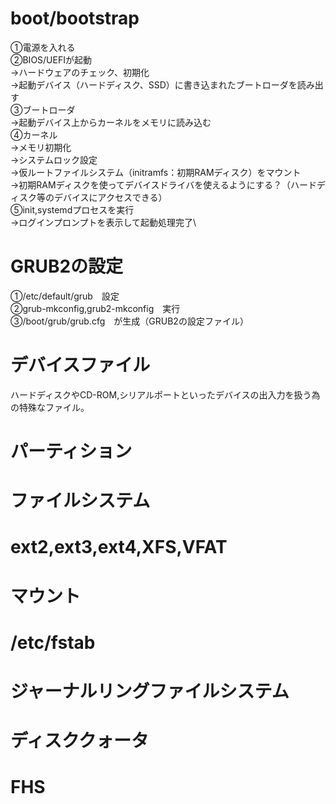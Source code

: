 # boot/bootstrap
①電源を入れる\
②BIOS/UEFIが起動\
→ハードウェアのチェック、初期化\
→起動デバイス（ハードディスク、SSD）に書き込まれたブートローダを読み出す\
③ブートローダ\
→起動デバイス上からカーネルをメモリに読み込む\
④カーネル\
→メモリ初期化\
→システムロック設定\
→仮ルートファイルシステム（initramfs：初期RAMディスク）をマウント\
→初期RAMディスクを使ってデバイスドライバを使えるようにする？（ハードディスク等のデバイスにアクセスできる）\
⑤init,systemdプロセスを実行\
→ログインプロンプトを表示して起動処理完了\

# GRUB2の設定
①/etc/default/grub　設定\
②grub-mkconfig,grub2-mkconfig　実行\
③/boot/grub/grub.cfg　が生成（GRUB2の設定ファイル）

# デバイスファイル
ハードディスクやCD-ROM,シリアルポートといったデバイスの出入力を扱う為の特殊なファイル。
# パーティション
# ファイルシステム
# ext2,ext3,ext4,XFS,VFAT
# マウント
# /etc/fstab
# ジャーナルリングファイルシステム
# ディスククォータ
# FHS
